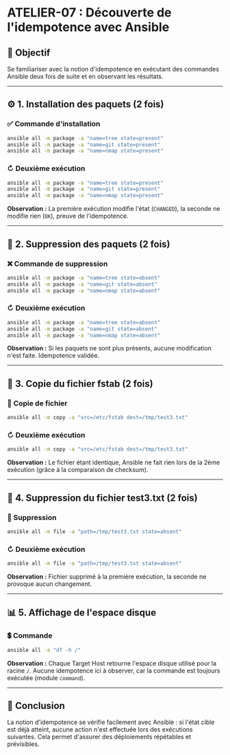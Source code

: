 # ATELIER-07 : Découverte de l'idempotence avec Ansible

## 🌟 Objectif
Se familiariser avec la notion d'idempotence en exécutant des commandes Ansible deux fois de suite et en observant les résultats.

---

## ⚙️ 1. Installation des paquets (2 fois)

### ✅ Commande d'installation
```bash
ansible all -m package -a "name=tree state=present"
ansible all -m package -a "name=git state=present"
ansible all -m package -a "name=nmap state=present"
```

### ↻ Deuxième exécution
```bash
ansible all -m package -a "name=tree state=present"
ansible all -m package -a "name=git state=present"
ansible all -m package -a "name=nmap state=present"
```

**Observation :** La première exécution modifie l'état (`CHANGED`), la seconde ne modifie rien (`OK`), preuve de l'idempotence.

---

## 📁 2. Suppression des paquets (2 fois)

### ❌ Commande de suppression
```bash
ansible all -m package -a "name=tree state=absent"
ansible all -m package -a "name=git state=absent"
ansible all -m package -a "name=nmap state=absent"
```

### ↻ Deuxième exécution
```bash
ansible all -m package -a "name=tree state=absent"
ansible all -m package -a "name=git state=absent"
ansible all -m package -a "name=nmap state=absent"
```

**Observation :** Si les paquets ne sont plus présents, aucune modification n'est faite. Idempotence validée.

---

## 📂 3. Copie du fichier fstab (2 fois)

### 📄 Copie de fichier
```bash
ansible all -m copy -a "src=/etc/fstab dest=/tmp/test3.txt"
```

### ↻ Deuxième exécution
```bash
ansible all -m copy -a "src=/etc/fstab dest=/tmp/test3.txt"
```

**Observation :** Le fichier étant identique, Ansible ne fait rien lors de la 2ème exécution (grâce à la comparaison de checksum).

---

## 🚮 4. Suppression du fichier test3.txt (2 fois)

### 🔎 Suppression
```bash
ansible all -m file -a "path=/tmp/test3.txt state=absent"
```

### ↻ Deuxième exécution
```bash
ansible all -m file -a "path=/tmp/test3.txt state=absent"
```

**Observation :** Fichier supprimé à la première exécution, la seconde ne provoque aucun changement.

---

## 📊 5. Affichage de l'espace disque

### 💲 Commande
```bash
ansible all -a "df -h /"
```

**Observation :** Chaque Target Host retourne l'espace disque utilisé pour la racine `/`. Aucune idempotence ici à observer, car la commande est toujours exécutée (module `command`).

---

## 📄 Conclusion

La notion d'idempotence se vérifie facilement avec Ansible : si l'état cible est déjà atteint, aucune action n'est effectuée lors des exécutions suivantes. Cela permet d'assurer des déploiements répétables et prévisibles.

